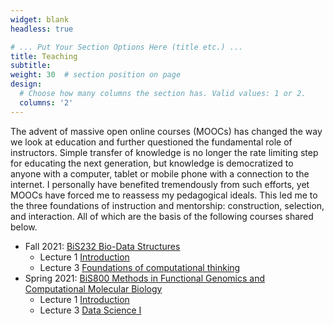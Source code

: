 ```yaml
---
widget: blank
headless: true

# ... Put Your Section Options Here (title etc.) ...
title: Teaching
subtitle:
weight: 30  # section position on page
design:
  # Choose how many columns the section has. Valid values: 1 or 2.
  columns: '2'
---
```


The advent of massive open online courses (MOOCs) has changed the way we look at education and further questioned the fundamental role of instructors. Simple transfer of knowledge is no longer the rate limiting step for educating the next generation, but knowledge is democratized to anyone with a computer, tablet or mobile phone with a connection to the internet. I personally have benefited tremendously from such efforts, yet MOOCs have forced me to reassess my pedagogical ideals. This led me to the three foundations of instruction and mentorship: construction, selection, and interaction. All of which are the basis of the following courses shared below.

- Fall 2021: [BiS232 Bio-Data Structures](/doc/2021_Fall_BiS232_Syllabus.pdf)
  - Lecture 1 [Introduction](/doc/BiS232_Lecture1_Introduction.pdf)
  - Lecture 3 [Foundations of computational thinking](/doc/BiS232_Lecture3_Foundations_of_Computational_Thinking.pdf)
- Spring 2021: [BiS800 Methods in Functional Genomics and Computational Molecular Biology](/doc/2021_Spring_BiS800_Methods_Syllabus.pdf)
  - Lecture 1 [Introduction](/doc/BiS800_Lecture1_Introduction.pdf)
  - Lecture 3 [Data Science I](/doc/BiS800_Lecture3_Data_Science_I.pdf)
